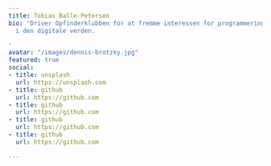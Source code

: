 ```yaml
---
title: Tobias Balle-Petersen
bio: 'Driver Opfinderklubben for at fremme interessen for programmering og kreativitet
  i den digitale verden.

'
avatar: "/images/dennis-brotzky.jpg"
featured: true
social:
- title: unsplash
  url: https://unsplash.com
- title: github
  url: https://github.com
- title: github
  url: https://github.com
- title: github
  url: https://github.com
- title: github
  url: https://github.com

---
```

